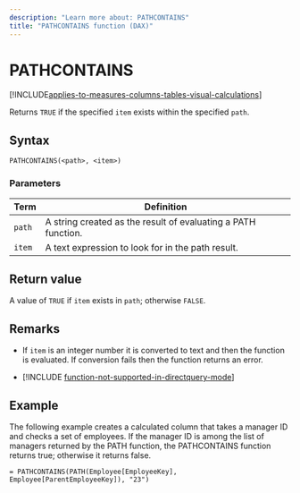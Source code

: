 ```yaml
---
description: "Learn more about: PATHCONTAINS"
title: "PATHCONTAINS function (DAX)"
---
```

# PATHCONTAINS

[!INCLUDE[applies-to-measures-columns-tables-visual-calculations](includes/applies-to-measures-columns-tables-visual-calculations.md)]

Returns `TRUE` if the specified `item` exists within the specified `path`.  
  
## Syntax  
  
```dax
PATHCONTAINS(<path>, <item>)  
```
  
### Parameters

|Term|Definition|  
|--------|--------------|  
|`path`| A string created as the result of evaluating a PATH function.  |  
|`item`|  A text expression to look for in the path result.  |

## Return value

A value of `TRUE` if `item` exists in `path`; otherwise `FALSE`.  
  
## Remarks

- If `item` is an integer number it is converted to text and then the function is evaluated. If conversion fails then the function returns an error.  
  
- [!INCLUDE [function-not-supported-in-directquery-mode](includes/function-not-supported-in-directquery-mode.md)]
  
## Example

The following example creates a calculated column that takes a manager ID and checks a set of employees. If the manager ID is among the list of managers returned by the PATH function, the PATHCONTAINS function returns true; otherwise it returns false.  
  
```dax
= PATHCONTAINS(PATH(Employee[EmployeeKey], Employee[ParentEmployeeKey]), "23")  
```
